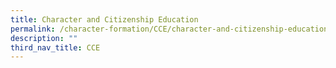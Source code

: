 ```yaml
---
title: Character and Citizenship Education
permalink: /character-formation/CCE/character-and-citizenship-education/
description: ""
third_nav_title: CCE
---
```


